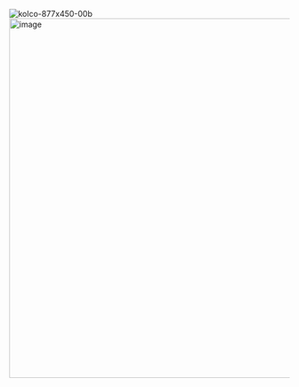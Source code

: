 ![kolco-877x450-00b](https://github.com/user-attachments/assets/21c4b530-3c00-49cb-942b-6f99f3591a02)
<img width="978" height="645" alt="image" src="https://github.com/user-attachments/assets/428324ec-0b14-46b9-9d68-c90dcee08601" />
